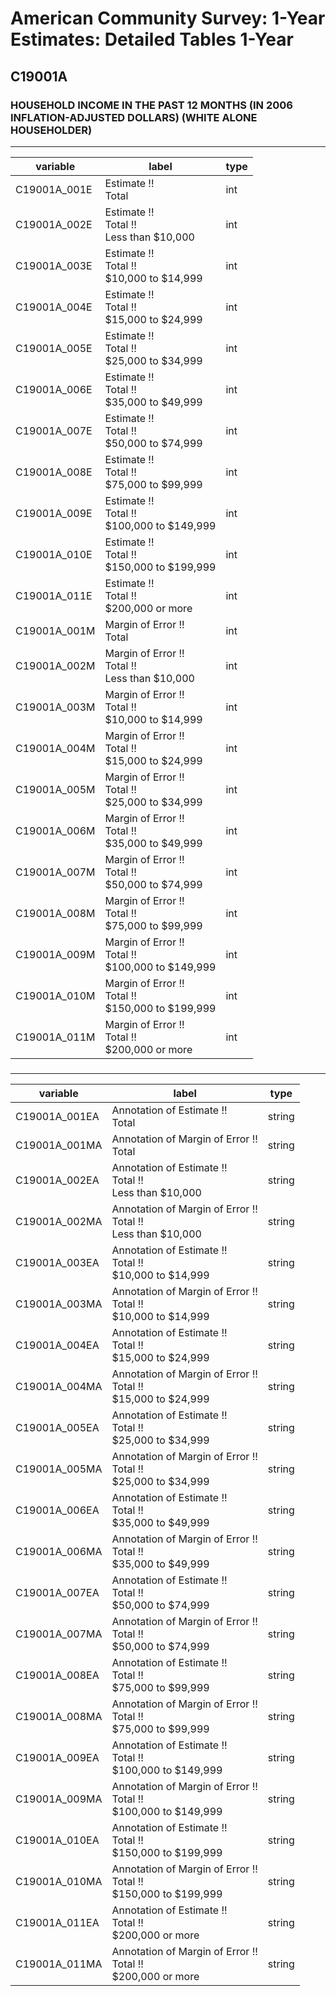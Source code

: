 # American Community Survey: 1-Year Estimates: Detailed Tables 1-Year

## C19001A

### HOUSEHOLD INCOME IN THE PAST 12 MONTHS (IN 2006 INFLATION-ADJUSTED DOLLARS) (WHITE ALONE HOUSEHOLDER)

___

| variable | label | type |
| ----- | ----- | ----- |
| C19001A_001E | Estimate !!<br>Total | int |
| C19001A_002E | Estimate !!<br>Total !!<br>Less than $10,000 | int |
| C19001A_003E | Estimate !!<br>Total !!<br>$10,000 to $14,999 | int |
| C19001A_004E | Estimate !!<br>Total !!<br>$15,000 to $24,999 | int |
| C19001A_005E | Estimate !!<br>Total !!<br>$25,000 to $34,999 | int |
| C19001A_006E | Estimate !!<br>Total !!<br>$35,000 to $49,999 | int |
| C19001A_007E | Estimate !!<br>Total !!<br>$50,000 to $74,999 | int |
| C19001A_008E | Estimate !!<br>Total !!<br>$75,000 to $99,999 | int |
| C19001A_009E | Estimate !!<br>Total !!<br>$100,000 to $149,999 | int |
| C19001A_010E | Estimate !!<br>Total !!<br>$150,000 to $199,999 | int |
| C19001A_011E | Estimate !!<br>Total !!<br>$200,000 or more | int |
| C19001A_001M | Margin of Error !!<br>Total | int |
| C19001A_002M | Margin of Error !!<br>Total !!<br>Less than $10,000 | int |
| C19001A_003M | Margin of Error !!<br>Total !!<br>$10,000 to $14,999 | int |
| C19001A_004M | Margin of Error !!<br>Total !!<br>$15,000 to $24,999 | int |
| C19001A_005M | Margin of Error !!<br>Total !!<br>$25,000 to $34,999 | int |
| C19001A_006M | Margin of Error !!<br>Total !!<br>$35,000 to $49,999 | int |
| C19001A_007M | Margin of Error !!<br>Total !!<br>$50,000 to $74,999 | int |
| C19001A_008M | Margin of Error !!<br>Total !!<br>$75,000 to $99,999 | int |
| C19001A_009M | Margin of Error !!<br>Total !!<br>$100,000 to $149,999 | int |
| C19001A_010M | Margin of Error !!<br>Total !!<br>$150,000 to $199,999 | int |
| C19001A_011M | Margin of Error !!<br>Total !!<br>$200,000 or more | int |
### 

___

| variable | label | type |
| ----- | ----- | ----- |
| C19001A_001EA | Annotation of Estimate !!<br>Total | string |
| C19001A_001MA | Annotation of Margin of Error !!<br>Total | string |
| C19001A_002EA | Annotation of Estimate !!<br>Total !!<br>Less than $10,000 | string |
| C19001A_002MA | Annotation of Margin of Error !!<br>Total !!<br>Less than $10,000 | string |
| C19001A_003EA | Annotation of Estimate !!<br>Total !!<br>$10,000 to $14,999 | string |
| C19001A_003MA | Annotation of Margin of Error !!<br>Total !!<br>$10,000 to $14,999 | string |
| C19001A_004EA | Annotation of Estimate !!<br>Total !!<br>$15,000 to $24,999 | string |
| C19001A_004MA | Annotation of Margin of Error !!<br>Total !!<br>$15,000 to $24,999 | string |
| C19001A_005EA | Annotation of Estimate !!<br>Total !!<br>$25,000 to $34,999 | string |
| C19001A_005MA | Annotation of Margin of Error !!<br>Total !!<br>$25,000 to $34,999 | string |
| C19001A_006EA | Annotation of Estimate !!<br>Total !!<br>$35,000 to $49,999 | string |
| C19001A_006MA | Annotation of Margin of Error !!<br>Total !!<br>$35,000 to $49,999 | string |
| C19001A_007EA | Annotation of Estimate !!<br>Total !!<br>$50,000 to $74,999 | string |
| C19001A_007MA | Annotation of Margin of Error !!<br>Total !!<br>$50,000 to $74,999 | string |
| C19001A_008EA | Annotation of Estimate !!<br>Total !!<br>$75,000 to $99,999 | string |
| C19001A_008MA | Annotation of Margin of Error !!<br>Total !!<br>$75,000 to $99,999 | string |
| C19001A_009EA | Annotation of Estimate !!<br>Total !!<br>$100,000 to $149,999 | string |
| C19001A_009MA | Annotation of Margin of Error !!<br>Total !!<br>$100,000 to $149,999 | string |
| C19001A_010EA | Annotation of Estimate !!<br>Total !!<br>$150,000 to $199,999 | string |
| C19001A_010MA | Annotation of Margin of Error !!<br>Total !!<br>$150,000 to $199,999 | string |
| C19001A_011EA | Annotation of Estimate !!<br>Total !!<br>$200,000 or more | string |
| C19001A_011MA | Annotation of Margin of Error !!<br>Total !!<br>$200,000 or more | string |

